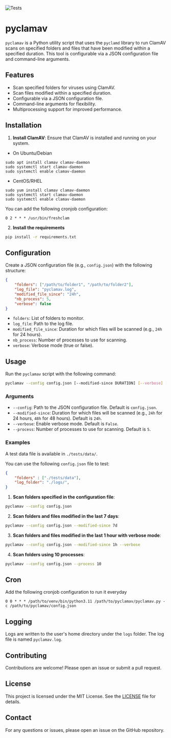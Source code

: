 ![Tests](https://github.com/AlteredCoder/pyclamav/actions/workflows/pytest.yml/badge.svg)

# pyclamav

`pyclamav` is a Python utility script that uses the `pyclamd` library to run ClamAV scans on specified folders and files that have been modified within a specified duration. This tool is configurable via a JSON configuration file and command-line arguments.

## Features

- Scan specified folders for viruses using ClamAV.
- Scan files modified within a specified duration.
- Configurable via a JSON configuration file.
- Command-line arguments for flexibility.
- Multiprocessing support for improved performance.

## Installation

1. **Install ClamAV**: Ensure that ClamAV is installed and running on your system.

- On Ubuntu/Debian

```
sudo apt install clamav clamav-daemon
sudo systemctl start clamav-daemon
sudo systemctl enable clamav-daemon
```

- CentOS/RHEL

```
sudo yum install clamav clamav-daemon
sudo systemctl start clamav-daemon
sudo systemctl enable clamav-daemon
```

You can add the following cronjob configuration:

```
0 2 * * * /usr/bin/freshclam
```

2. **Install the requirements**

```bash
pip install -r requirements.txt
```

## Configuration

Create a JSON configuration file (e.g., `config.json`) with the following structure:

```json
{
    "folders": ["/path/to/folder1", "/path/to/folder2"],
    "log_file": "pyclamav.log",
    "modified_file_since": "24h",
    "nb_process": 5,
    "verbose": false
}
```

- `folders`: List of folders to monitor.
- `log_file`: Path to the log file.
- `modified_file_since`: Duration for which files will be scanned (e.g., `24h` for 24 hours).
- `nb_process`: Number of processes to use for scanning.
- `verbose`: Verbose mode (true or false).

## Usage

Run the `pyclamav` script with the following command:

```bash
pyclamav --config config.json [--modified-since DURATION] [--verbose] [--process NB_PROCESS]
```

### Arguments

- `--config`: Path to the JSON configuration file. Default is `config.json`.
- `--modified-since`: Duration for which files will be scanned (e.g., `24h` for 24 hours, `48h` for 48 hours). Default is `24h`.
- `--verbose`: Enable verbose mode. Default is `False`.
- `--process`: Number of processes to use for scanning. Default is `5`.

### Examples

A test data file is available in `./tests/data/`.

You can use the following `config.json` file to test:

```json
{
    "folders" : ["./tests/data"],
    "log_folder": "./logs/",
}
```

1. **Scan folders specified in the configuration file**:

```bash
pyclamav --config config.json
```

2. **Scan folders and files modified in the last 7 days**:

```bash
pyclamav --config config.json --modified-since 7d
```

3. **Scan folders and files modified in the last 1 hour with verbose mode**:

```bash
pyclamav --config config.json --modified-since 1h --verbose
```

4. **Scan folders using 10 processes**:

```bash
pyclamav --config config.json --process 10
```

## Cron

Add the following cronjob configuration to run it everyday

```
0 0 * * * /path/to/venv/bin/python3.11 /path/to/pyclamav/pyclamav.py -c /path/to/pyclamav/config.json
```

## Logging

Logs are written to the user's home directory under the `logs` folder. The log file is named `pyclamav.log`.

## Contributing

Contributions are welcome! Please open an issue or submit a pull request.

## License

This project is licensed under the MIT License. See the [LICENSE](LICENSE) file for details.

## Contact

For any questions or issues, please open an issue on the GitHub repository.